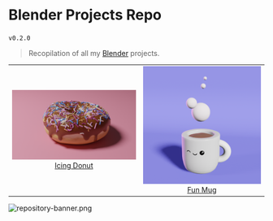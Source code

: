 # Blender Projects Repo

`v0.2.0`

> Recopilation of all my [Blender](https://www.blender.org/) projects.

| | |
|:-------------------------:| :-------------------------:|
|<img width="1604" alt="Icing Donut" src="./Icing%20Donut/chocolate-donnut-sprinkles.png">  [Icing Donut](Icing%20Donut/README.md) | <img width="1604" alt="Fun Mug" src="./Fun%20mug/happy-hot-chocolate.png">  [Fun Mug](./Fun%20mug/README.md)

![repository-banner.png](https://res.cloudinary.com/alvarosaburido/image/upload/v1612193118/as-portfolio/Repo_Banner_kexozw.png)